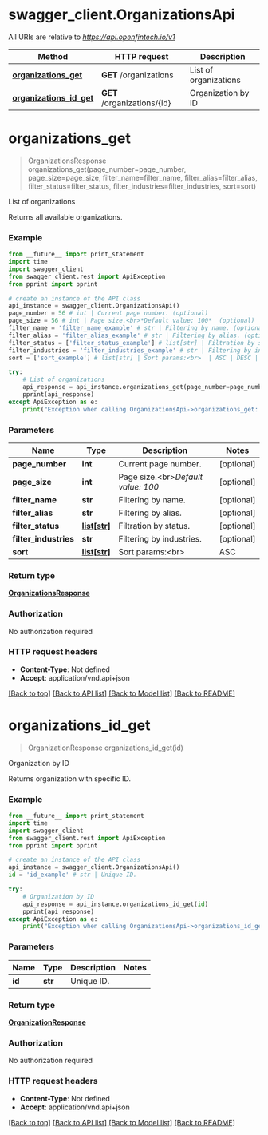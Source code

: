 # swagger_client.OrganizationsApi

All URIs are relative to *https://api.openfintech.io/v1*

Method | HTTP request | Description
------------- | ------------- | -------------
[**organizations_get**](OrganizationsApi.md#organizations_get) | **GET** /organizations | List of organizations
[**organizations_id_get**](OrganizationsApi.md#organizations_id_get) | **GET** /organizations/{id} | Organization by ID


# **organizations_get**
> OrganizationsResponse organizations_get(page_number=page_number, page_size=page_size, filter_name=filter_name, filter_alias=filter_alias, filter_status=filter_status, filter_industries=filter_industries, sort=sort)

List of organizations

Returns all available organizations. 

### Example 
```python
from __future__ import print_statement
import time
import swagger_client
from swagger_client.rest import ApiException
from pprint import pprint

# create an instance of the API class
api_instance = swagger_client.OrganizationsApi()
page_number = 56 # int | Current page number. (optional)
page_size = 56 # int | Page size.<br>*Default value: 100*  (optional)
filter_name = 'filter_name_example' # str | Filtering by name. (optional)
filter_alias = 'filter_alias_example' # str | Filtering by alias. (optional)
filter_status = ['filter_status_example'] # list[str] | Filtration by status. (optional)
filter_industries = 'filter_industries_example' # str | Filtering by industries. (optional)
sort = ['sort_example'] # list[str] | Sort params:<br>  | ASC | DESC | |-----|------| | name | -name | | alias | -alias | | status | -status | | description | -description |  (optional)

try: 
    # List of organizations
    api_response = api_instance.organizations_get(page_number=page_number, page_size=page_size, filter_name=filter_name, filter_alias=filter_alias, filter_status=filter_status, filter_industries=filter_industries, sort=sort)
    pprint(api_response)
except ApiException as e:
    print("Exception when calling OrganizationsApi->organizations_get: %s\n" % e)
```

### Parameters

Name | Type | Description  | Notes
------------- | ------------- | ------------- | -------------
 **page_number** | **int**| Current page number. | [optional] 
 **page_size** | **int**| Page size.&lt;br&gt;*Default value: 100*  | [optional] 
 **filter_name** | **str**| Filtering by name. | [optional] 
 **filter_alias** | **str**| Filtering by alias. | [optional] 
 **filter_status** | [**list[str]**](str.md)| Filtration by status. | [optional] 
 **filter_industries** | **str**| Filtering by industries. | [optional] 
 **sort** | [**list[str]**](str.md)| Sort params:&lt;br&gt;  | ASC | DESC | |-----|------| | name | -name | | alias | -alias | | status | -status | | description | -description |  | [optional] 

### Return type

[**OrganizationsResponse**](OrganizationsResponse.md)

### Authorization

No authorization required

### HTTP request headers

 - **Content-Type**: Not defined
 - **Accept**: application/vnd.api+json

[[Back to top]](#) [[Back to API list]](../README.md#documentation-for-api-endpoints) [[Back to Model list]](../README.md#documentation-for-models) [[Back to README]](../README.md)

# **organizations_id_get**
> OrganizationResponse organizations_id_get(id)

Organization by ID

Returns organization with specific ID. 

### Example 
```python
from __future__ import print_statement
import time
import swagger_client
from swagger_client.rest import ApiException
from pprint import pprint

# create an instance of the API class
api_instance = swagger_client.OrganizationsApi()
id = 'id_example' # str | Unique ID.

try: 
    # Organization by ID
    api_response = api_instance.organizations_id_get(id)
    pprint(api_response)
except ApiException as e:
    print("Exception when calling OrganizationsApi->organizations_id_get: %s\n" % e)
```

### Parameters

Name | Type | Description  | Notes
------------- | ------------- | ------------- | -------------
 **id** | **str**| Unique ID. | 

### Return type

[**OrganizationResponse**](OrganizationResponse.md)

### Authorization

No authorization required

### HTTP request headers

 - **Content-Type**: Not defined
 - **Accept**: application/vnd.api+json

[[Back to top]](#) [[Back to API list]](../README.md#documentation-for-api-endpoints) [[Back to Model list]](../README.md#documentation-for-models) [[Back to README]](../README.md)

